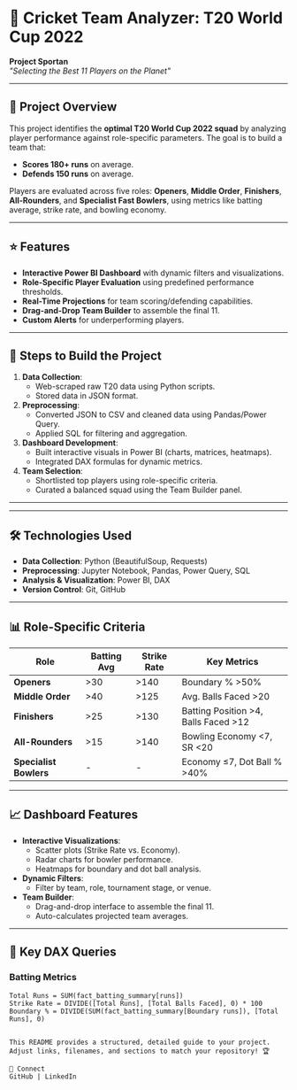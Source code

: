 # 🏏 Cricket Team Analyzer: T20 World Cup 2022  
**Project Sportan**  
*"Selecting the Best 11 Players on the Planet"*  

---

## 📌 Project Overview  
This project identifies the **optimal T20 World Cup 2022 squad** by analyzing player performance against role-specific parameters. The goal is to build a team that:  
- **Scores 180+ runs** on average.  
- **Defends 150 runs** on average.  

Players are evaluated across five roles: **Openers**, **Middle Order**, **Finishers**, **All-Rounders**, and **Specialist Fast Bowlers**, using metrics like batting average, strike rate, and bowling economy.  

---

## ⭐ Features  
- **Interactive Power BI Dashboard** with dynamic filters and visualizations.  
- **Role-Specific Player Evaluation** using predefined performance thresholds.  
- **Real-Time Projections** for team scoring/defending capabilities.  
- **Drag-and-Drop Team Builder** to assemble the final 11.  
- **Custom Alerts** for underperforming players.  

---

## 🚀 Steps to Build the Project  
1. **Data Collection**:  
   - Web-scraped raw T20 data using Python scripts.  
   - Stored data in JSON format.  
2. **Preprocessing**:  
   - Converted JSON to CSV and cleaned data using Pandas/Power Query.  
   - Applied SQL for filtering and aggregation.  
3. **Dashboard Development**:  
   - Built interactive visuals in Power BI (charts, matrices, heatmaps).  
   - Integrated DAX formulas for dynamic metrics.  
4. **Team Selection**:  
   - Shortlisted top players using role-specific criteria.  
   - Curated a balanced squad using the Team Builder panel.  

---


---

## 🛠️ Technologies Used  
- **Data Collection**: Python (BeautifulSoup, Requests)  
- **Preprocessing**: Jupyter Notebook, Pandas, Power Query, SQL  
- **Analysis & Visualization**: Power BI, DAX  
- **Version Control**: Git, GitHub  

---

## 📊 Role-Specific Criteria  
| **Role**               | Batting Avg | Strike Rate | Key Metrics                          |  
|------------------------|-------------|-------------|--------------------------------------|  
| **Openers**            | >30        | >140        | Boundary % >50%                      |  
| **Middle Order**       | >40        | >125        | Avg. Balls Faced >20                 |  
| **Finishers**          | >25        | >130        | Batting Position >4, Balls Faced >12|  
| **All-Rounders**       | >15        | >140        | Bowling Economy <7, SR <20          |  
| **Specialist Bowlers** | -          | -           | Economy ≤7, Dot Ball % >40%         |  

---

## 📈 Dashboard Features  
- **Interactive Visualizations**:  
  - Scatter plots (Strike Rate vs. Economy).  
  - Radar charts for bowler performance.  
  - Heatmaps for boundary and dot ball analysis.  
- **Dynamic Filters**:  
  - Filter by team, role, tournament stage, or venue.  
- **Team Builder**:  
  - Drag-and-drop interface to assemble the final 11.  
  - Auto-calculates projected team averages.  

---

## 🔑 Key DAX Queries  
### Batting Metrics  
```dax
Total Runs = SUM(fact_batting_summary[runs])  
Strike Rate = DIVIDE([Total Runs], [Total Balls Faced], 0) * 100  
Boundary % = DIVIDE(SUM(fact_batting_summary[Boundary runs]), [Total Runs], 0)


This README provides a structured, detailed guide to your project. Adjust links, filenames, and sections to match your repository! 🏆

🔗 Connect
GitHub | LinkedIn 

